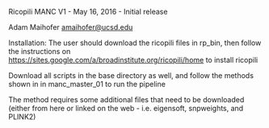 Ricopili MANC
V1 - May 16, 2016 - Initial release 

Adam Maihofer 
amaihofer@ucsd.edu

Installation:
The user should download the ricopili files in rp_bin, then follow the instructions on
https://sites.google.com/a/broadinstitute.org/ricopili/home to install ricopili

Download all scripts in the base directory as well, and follow the methods shown in in manc_master_01
to run the pipeline

The method requires some additional files that need to be downloaded (either from here or linked on the web - i.e. eigensoft, snpweights, and PLINK2)

